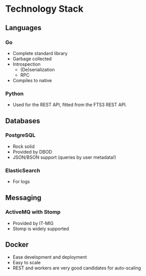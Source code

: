 # Technology Stack

## Languages

### Go
* Complete standard library
* Garbage collected
* Introspection
  * (De)serialization
  * RPC
* Compiles to native

### Python
* Used for the REST API, fitted from the FTS3 REST API.

## Databases

### PostgreSQL
* Rock solid
* Provided by DBOD
* JSON/BSON support (queries by user metadata!)

### ElasticSearch
* For logs

## Messaging

### ActiveMQ with Stomp
* Provided by IT-MIG
* Stomp is widely supported

## Docker
* Ease development and deployment
* Easy to scale
* REST and workers are very good candidates for auto-scaling
